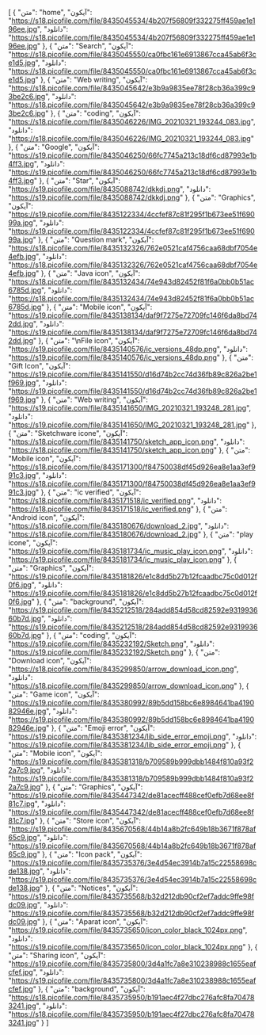 [
  {
    "متن": "home",
    "آیکون": "https://s18.picofile.com/file/8435045534/4b207f56809f332275ff459ae1e196ee.jpg",
    "دانلود": "https://s18.picofile.com/file/8435045534/4b207f56809f332275ff459ae1e196ee.jpg"
  },
  {
    "متن": "Search",
    "آیکون": "https://s18.picofile.com/file/8435045550/ca0fbc161e6913867cca45ab6f3ce1d5.jpg",
    "دانلود": "https://s18.picofile.com/file/8435045550/ca0fbc161e6913867cca45ab6f3ce1d5.jpg"
  },
  {
    "متن": "Web writing",
    "آیکون": "https://s18.picofile.com/file/8435045642/e3b9a9835ee78f28cb36a399c93be2c6.jpg",
    "دانلود": "https://s18.picofile.com/file/8435045642/e3b9a9835ee78f28cb36a399c93be2c6.jpg"
  },
  {
    "متن": "coding",
    "آیکون": "https://s18.picofile.com/file/8435046226/IMG_20210321_193244_083.jpg",
    "دانلود": "https://s18.picofile.com/file/8435046226/IMG_20210321_193244_083.jpg"
  },
  {
    "متن": "Google",
    "آیکون": "https://s19.picofile.com/file/8435046250/66fc7745a213c18df6cd87993e1b4ff3.jpg",
    "دانلود": "https://s19.picofile.com/file/8435046250/66fc7745a213c18df6cd87993e1b4ff3.jpg"
  },
  {
    "متن": "Star",
    "آیکون": "https://s19.picofile.com/file/8435088742/dkkdj.png",
    "دانلود": "https://s19.picofile.com/file/8435088742/dkkdj.png"
  },
  {
    "متن": "Graphics",
    "آیکون": "https://s19.picofile.com/file/8435122334/4ccfef87c81f295f1b673ee51f69099a.jpg",
    "دانلود": "https://s19.picofile.com/file/8435122334/4ccfef87c81f295f1b673ee51f69099a.jpg"
  },
  {
    "متن": "Question mark",
    "آیکون": "https://s18.picofile.com/file/8435132326/762e0521caf4756caa68dbf7054e4efb.jpg",
    "دانلود": "https://s18.picofile.com/file/8435132326/762e0521caf4756caa68dbf7054e4efb.jpg"
  },
  {
    "متن": "Java icon",
    "آیکون": "https://s18.picofile.com/file/8435132434/74e943d82452f81f6a0bb0b51ac6785d.jpg",
    "دانلود": "https://s18.picofile.com/file/8435132434/74e943d82452f81f6a0bb0b51ac6785d.jpg"
  },
  {
    "متن": "Mobile icon",
    "آیکون": "https://s19.picofile.com/file/8435138134/daf9f7275e72709fc146f6da8bd742dd.jpg",
    "دانلود": "https://s19.picofile.com/file/8435138134/daf9f7275e72709fc146f6da8bd742dd.jpg"
  },
  {
    "متن": "\nFile icon",
    "آیکون": "https://s19.picofile.com/file/8435140576/ic_versions_48dp.png",
    "دانلود": "https://s19.picofile.com/file/8435140576/ic_versions_48dp.png"
  },
  {
    "متن": "Gift Icon",
    "آیکون": "https://s19.picofile.com/file/8435141550/d16d74b2cc74d36fb89c826a2be1f969.jpg",
    "دانلود": "https://s19.picofile.com/file/8435141550/d16d74b2cc74d36fb89c826a2be1f969.jpg"
  },
  {
    "متن": "Web writing",
    "آیکون": "https://s19.picofile.com/file/8435141650/IMG_20210321_193248_281.jpg",
    "دانلود": "https://s19.picofile.com/file/8435141650/IMG_20210321_193248_281.jpg"
  },
  {
    "متن": "Sketchware icone",
    "آیکون": "https://s18.picofile.com/file/8435141750/sketch_app_icon.png",
    "دانلود": "https://s18.picofile.com/file/8435141750/sketch_app_icon.png"
  },
  {
    "متن": "Mobile icon",
    "آیکون": "https://s18.picofile.com/file/8435171300/f84750038df45d926ea8e1aa3ef991c3.jpg",
    "دانلود": "https://s18.picofile.com/file/8435171300/f84750038df45d926ea8e1aa3ef991c3.jpg"
  },
  {
    "متن": "ic verified",
    "آیکون": "https://s18.picofile.com/file/8435171518/ic_verified.png",
    "دانلود": "https://s18.picofile.com/file/8435171518/ic_verified.png"
  },
  {
    "متن": "Android icon",
    "آیکون": "https://s18.picofile.com/file/8435180676/download_2.jpg",
    "دانلود": "https://s18.picofile.com/file/8435180676/download_2.jpg"
  },
  {
    "متن": "play icone",
    "آیکون": "https://s19.picofile.com/file/8435181734/ic_music_play_icon.png",
    "دانلود": "https://s19.picofile.com/file/8435181734/ic_music_play_icon.png"
  },
  {
    "متن": "Graphics",
    "آیکون": "https://s19.picofile.com/file/8435181826/e1c8dd5b27b12fcaadbc75c0d012f0f6.jpg",
    "دانلود": "https://s19.picofile.com/file/8435181826/e1c8dd5b27b12fcaadbc75c0d012f0f6.jpg"
  },
  {
    "متن": "background",
    "آیکون": "https://s19.picofile.com/file/8435212518/284add854d58cd82592e931993660b7d.jpg",
    "دانلود": "https://s19.picofile.com/file/8435212518/284add854d58cd82592e931993660b7d.jpg"
  },
  {
    "متن": "coding",
    "آیکون": "https://s19.picofile.com/file/8435232192/Sketch.png",
    "دانلود": "https://s19.picofile.com/file/8435232192/Sketch.png"
  },
  {
    "متن": "Download icon",
    "آیکون": "https://s18.picofile.com/file/8435299850/arrow_download_icon.png",
    "دانلود": "https://s18.picofile.com/file/8435299850/arrow_download_icon.png"
  },
  {
    "متن": "Game icon",
    "آیکون": "https://s19.picofile.com/file/8435380992/89b5dd158bc6e8984641ba419082946e.jpg",
    "دانلود": "https://s19.picofile.com/file/8435380992/89b5dd158bc6e8984641ba419082946e.jpg"
  },
  {
    "متن": "Emoji error",
    "آیکون": "https://s19.picofile.com/file/8435381234/lib_side_error_emoji.png",
    "دانلود": "https://s19.picofile.com/file/8435381234/lib_side_error_emoji.png"
  },
  {
    "متن": "Mobile icon",
    "آیکون": "https://s19.picofile.com/file/8435381318/b709589b999dbb1484f810a93f22a7c9.jpg",
    "دانلود": "https://s19.picofile.com/file/8435381318/b709589b999dbb1484f810a93f22a7c9.jpg"
  },
  {
    "متن": "Graphics",
    "آیکون": "https://s19.picofile.com/file/8435447342/de81acecff488cef0efb7d68ee8f81c7.jpg",
    "دانلود": "https://s19.picofile.com/file/8435447342/de81acecff488cef0efb7d68ee8f81c7.jpg"
  },
  {
    "متن": "Store icon",
    "آیکون": "https://s19.picofile.com/file/8435670568/44b14a8b2fc649b18b3671f878af65c9.jpg",
    "دانلود": "https://s19.picofile.com/file/8435670568/44b14a8b2fc649b18b3671f878af65c9.jpg"
  },
  {
    "متن": "Icon pack",
    "آیکون": "https://s19.picofile.com/file/8435735376/3e4d54ec3914b7a15c22558698cde138.jpg",
    "دانلود": "https://s19.picofile.com/file/8435735376/3e4d54ec3914b7a15c22558698cde138.jpg"
  },
  {
    "متن": "Notices",
    "آیکون": "https://s19.picofile.com/file/8435735568/b32d212db90cf2ef7addc9ffe98fdc09.jpg",
    "دانلود": "https://s19.picofile.com/file/8435735568/b32d212db90cf2ef7addc9ffe98fdc09.jpg"
  },
  {
    "متن": "Aparat icon",
    "آیکون": "https://s19.picofile.com/file/8435735650/icon_color_black_1024px.png",
    "دانلود": "https://s19.picofile.com/file/8435735650/icon_color_black_1024px.png"
  },
  {
    "متن": "Sharing icon",
    "آیکون": "https://s19.picofile.com/file/8435735800/3d4a1fc7a8e310238988c1655eafcfef.jpg",
    "دانلود": "https://s19.picofile.com/file/8435735800/3d4a1fc7a8e310238988c1655eafcfef.jpg"
  },
  {
    "متن": "background",
    "آیکون": "https://s18.picofile.com/file/8435735950/b191aec4f27dbc276afc8fa704783241.jpg",
    "دانلود": "https://s18.picofile.com/file/8435735950/b191aec4f27dbc276afc8fa704783241.jpg"
  }
]
